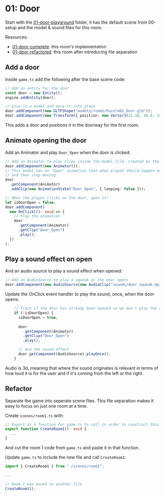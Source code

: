 # 01: Door

Start with the [01-door-playground](https://github.com/HardlyDifficult/dcl-escape-room-tutorial/tree/master/01-door-playground) folder, it has the default scene from 00-setup and the model & sound files for this room.

Resources:
 - [01-door-complete](https://github.com/HardlyDifficult/dcl-escape-room-tutorial/tree/master/01-door-complete): this room's implementation
 - [01-door-refactored](https://github.com/HardlyDifficult/dcl-escape-room-tutorial/tree/master/01-door-refactored): this room after introducing file separation

## Add a door

Inside `game.ts` add the following after the base scene code:

```typescript
// Add an entity for the door
const door = new Entity();
engine.addEntity(door);

// Give it a model and move it into place
door.addComponent(new GLTFShape("models/room1/Puzzle01_Door.glb"));
door.addComponent(new Transform({ position: new Vector3(21.18, 10.8, 24.5) }));
```

This adds a door and positions it in the doorway for the first room.

## Animate opening the door

Add an Animator and play `Door_Open` when the door is clicked:

```typescript
// Add an Animator to play clips inside the model file, created by the artist
door.addComponent(new Animator());
// This model has an "Open" animation that when played should happen once
// and then stop moving
door
  .getComponent(Animator)
  .addClip(new AnimationState("Door_Open", { looping: false }));

// When the player clicks on the door, open it!
let isDoorOpen = false;
door.addComponent(
  new OnClick((): void => {
    // Play the animation
    door
      .getComponent(Animator)
      .getClip("Door_Open")
      .play();
  })
);
```

## Play a sound effect on open

And an audio source to play a sound effect when opened:

```typescript
// Add an AudioSource to play a squeak as the door opens
door.addComponent(new AudioSource(new AudioClip("sounds/door_squeak.mp3")));
```

Update the OnClick event handler to play the sound, once, when the door opens:

```typescript
    // Track if the door has already been opened so we don't play the animation twice
    if (!isDoorOpen) {
      isDoorOpen = true;
      
      door
        .getComponent(Animator)
        .getClip("Door_Open")
        .play();

      // And the sound effect
      door.getComponent(AudioSource).playOnce();
    }

```

Audio is 3d, meaning that where the sound originates is relevant in terms of how loud it is for the user and if it's coming from the left or the right.

## Refactor

Separate the game into seperate scene files.  This file separation makes it easy to focus on just one room at a time.

Create `scenes/room1.ts` with:

```typescript
// Export as a function for game.ts to call in order to construct this room
export function CreateRoom1(): void {
  ...
}
```

And cut the room 1 code from `game.ts` and paste it in that function.

Update `game.ts` to include the new file and call `CreateRoom1`:

```typescript
import { CreateRoom1 } from "./scenes/room1";

...

// Room 1 was moved to another file
CreateRoom1();
```
